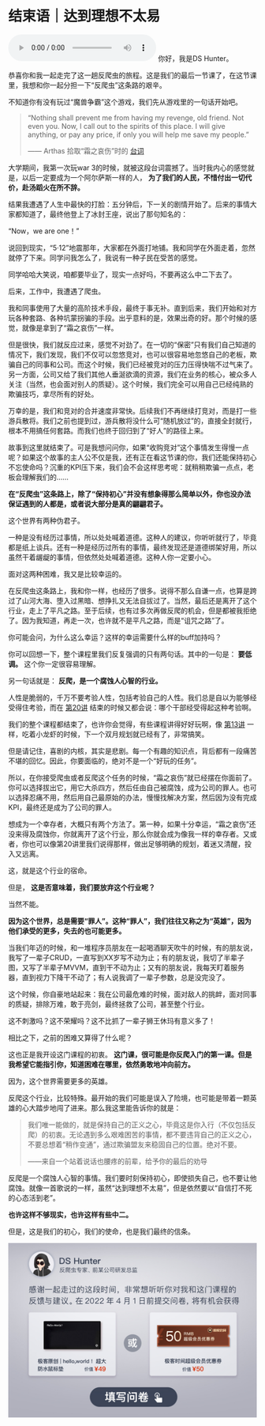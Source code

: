 # 结束语｜达到理想不太易
<audio src='./结束语｜达到理想不太易.mp3' controls></audio>
你好，我是DS Hunter。

恭喜你和我一起走完了这一趟反爬虫的旅程。这是我们的最后一节课了，在这节课里，我想和你一起分担一下“反爬虫”这条路的艰辛。

不知道你有没有玩过“魔兽争霸”这个游戏，我们先从游戏里的一句话开始吧。

> “Nothing shall prevent me from having my revenge, old friend. Not even you. Now, I call out to the spirits of this place. I will give anything, or pay any price, if only you will help me save my people.”
>
> —— Arthas 拾取“霜之哀伤”时的 [台词](https://wowpedia.fandom.com/wiki/Arthas_Menethil)

大学期间，我第一次玩war 3的时候，就被这段台词震撼了。当时我内心的感觉就是，以后一定要成为一个阿尔萨斯一样的人， **为了我们的人民，不惜付出一切代价，赴汤蹈火在所不辞。**

结果我遭遇了人生中最快的打脸：五分钟后，下一关的剧情开始了。后来的事情大家都知道了，最终他登上了冰封王座，说出了那句知名的：

“Now，we are one！”

说回到现实，“5·12”地震那年，大家都在外面打地铺。我和同学在外面走着，忽然就停了下来。同学问我怎么了，我说有一种子民在受苦的感觉。

同学哈哈大笑说，咱都要毕业了，现实一点好吗，不要再这么中二下去了。

后来，工作中，我遭遇了爬虫。

我和同事使用了大量的高阶技术手段，最终于事无补。直到后来，我们开始和对方玩各种套路、各种坑蒙拐骗的手段。出乎意料的是，效果出奇的好。那个时候的感觉，就像是拿到了“霜之哀伤”一样。

但是很快，我们就反应过来，感觉不对劲了。在一切的“保密”只有我们自己知道的情况下，我们发现，我们不仅可以忽悠竞对，也可以很容易地忽悠自己的老板，欺骗自己的同事和公司。而这个时候，我们已经被竞对的压力压得快喘不过气来了。另一方面，公司又给了我们其他人垂涎欲滴的资源，我们在业务的核心，被众多人关注（当然，也会面对别人的质疑）。这个时候，我们完全可以用自己已经纯熟的欺骗技巧，拿尽所有的好处。

万幸的是，我们和竞对的合并速度非常快。后续我们不再继续打竞对，而是打一些游兵散将。我们之前也提到过，游兵散将没什么可“随机放过”的，直接全封就行，根本不用搞任何套路。而我们也终于回归到了“好人”的路径上来。

故事到这里就结束了。可是我想问问你，如果“收购竞对”这个事情发生得慢一点呢？如果这个故事的主人公不仅是我，还有正在看这节课的你，我们还能保持初心不忘使命吗？沉重的KPI压下来，我们会不会这样思考呢：就稍稍欺骗一点点，老板会理解我们的……

**在“反爬虫”这条路上，除了“保持初心”并没有想象得那么简单以外，你也没办法保证遇到的人都是，或者说大部分是真的翩翩君子。**

这个世界有两种伪君子。

一种是没有经历过事情，所以处处喊着道德。这种人的建议，你听听就行了，毕竟都是纸上谈兵。还有一种是经历过所有的事情，最终发现还是道德绑架好用，所以虽然干着龌龊的事情，但依然处处喊着道德。这种人你一定要小心。

面对这两种困难，我又是比较幸运的。

在反爬虫这条路上，我和你一样，也经历了很多。说得不那么自谦一点，也算是跨过了山河大海、堕入过黑暗、想挣扎又无法自拔过了。当然，最后还是离开了这个行业，走上了平凡之路。至于后续，也有过多次再做反爬的机会，但是都被我拒绝了。因为我知道，再走一次，也许就不是平凡之路，而是“诅咒之路”了。

你可能会问，为什么这么幸运？这样的幸运需要什么样的buff加持吗？

你可以回想一下，整个课程里我们反复强调的只有两句话。其中的一句是： **要低调。** 这个你一定很容易理解。

另一句话就是： **反爬，是一个腐蚀人心智的行业。**

人性是脆弱的，千万不要考验人性，包括考验自己的人性。我们总是自以为能够经受得住考验，而在 [第20讲](http://time.geekbang.org/column/article/494794) 结束的时候又都会说：哪个干部经受得起这种考验啊。

我们的整个课程都结束了，也许你会觉得，有些课程讲得好好玩啊，像 [第13讲](http://time.geekbang.org/column/article/490080) 一样，吃着小龙虾的时候，下一个双月规划就已经有了，非常搞笑。

但是请记住，喜剧的内核，其实是悲剧。每一个有趣的知识点，背后都有一段痛苦不堪的回忆。因此，你要面临的，绝对不是一个“好玩的任务”。

所以，在你接受爬虫或者反爬这个任务的时候，“霜之哀伤”就已经摆在你面前了。你可以选择拔出它，用它大杀四方，然后任由自己被腐蚀，成为公司的罪人。也可以选择忍痛不用，然后用自己最原始的办法，慢慢找解决方案，然后因为没有完成KPI，最终还是成为了公司的罪人。

想成为一个幸存者，大概只有两个方法了。第一种，如果十分幸运，“霜之哀伤”还没来得及腐蚀你，你就离开了这个行业，那么你就会成为像我一样的幸存者。又或者，你也可以像第20讲里我们说得那样，做出足够明确的规划，着迷又清醒，投入又远离。

这，就是这个行业的宿命。

但是， **这是否意味着，我们要放弃这个行业呢？**

当然不能。

**因为这个世界，总是需要“罪人”。这种“罪人”，我们往往又称之为“英雄”，因为他们承受的更多，失去的也可能更多。**

当我们年迈的时候，和一堆程序员朋友在一起喝酒聊天吹牛的时候，有的朋友说，我写了一辈子CRUD，一直写到XX岁写不动为止；有的朋友说，我切了半辈子图，又写了半辈子MVVM，直到干不动为止；又有的朋友说，我每天盯着服务器，直到视力下降干不动了；有人说我调了一辈子参数，总是没完没了。

这个时候，你自豪地站起来：我在公司最危难的时候，面对敌人的挑衅，面对同事的质疑，排除万难，敢于亮剑，最终拯救了公司，甚至整个行业。

这不刺激吗？这不荣耀吗？这不比抓了一辈子狮王休玛有意义多了！

相比之下，之前的困难又算得了什么呢？

这也正是我开设这门课程的初衷。 **这门课，很可能是你反爬入门的第一课。但是我希望它能指引你，知道困难在哪里，依然勇敢地冲向前方。**

因为，这个世界需要更多的英雄。

反爬这个行业，比较特殊。最开始的我们可能是误入了险境，也可能是带着一颗英雄的心大踏步地闯了进来。那么我这里能告诉你的就是：

> 我们唯一能做的，就是保持自己的正义之心，毕竟这是你入行（不仅包括反爬）的初衷。无论遇到多么艰难困苦的事情，都不要违背自己的正义之心，不要总想着“稍作变通”，通过欺骗盟友来稳固自己的位置。绝对不要。
>
> ——来自一个站着说话也腰疼的前辈，给予你的最后的劝导

反爬是一个腐蚀人心智的事情。我们要时刻保持初心，即使损失自己，也不要让他腐蚀。就像一首歌说的一样，虽然“达到理想不太易”，但是依然要以“自信打不死的心态活到老”。

**也许这样不够现实，也许这样有些中二。**

但是，这是我们的初心，我们的使命，也是我们最终的信条。

[![](images/495589/a19bb5cdea28bf53700d66b0fa246517.jpg)](http://jinshuju.net/f/HnoaKv)